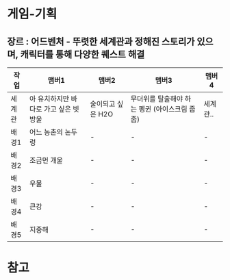 # 게임-기획
## 장르 : 어드벤처 - 뚜렷한 세계관과 정해진 스토리가 있으며, 캐릭터를 통해 다양한 퀘스트 해결

작업|맴버1|맴버2|맴버3|맴버4
----|----|----|---- |----
세계관|아 유치하지만 바다로 가고 싶은 빗방울| 술이되고 싶은 H2O | 무더위를 탈출해야 하는 펭귄 (아이스크림 줍줍) | 세계관..
배경1 | 어느 농촌의 논두렁| - | - | - 
배경2 | 조금먼 개울| - | - | - 
배경3 | 우물| - | - | - 
배경4 | 큰강| - | - | - 
배경5 | 지중해| - | - | - 





# 참고
